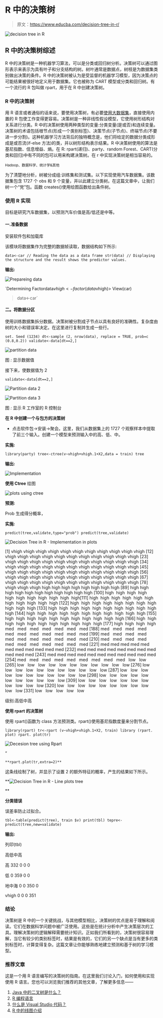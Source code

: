 # R 中的决策树

> 原文：<https://www.educba.com/decision-tree-in-r/>

![decision tree in R](img/aa5a444d48532137a0605ec53df2fe58.png)



## R 中的决策树综述

R 中的决策树是一种机器学习算法，可以是分类或回归树分析。决策树可以通过图形表示来表示为具有叶子和分支结构的树。树叶通常是数据点，树枝是为数据集类别做出决策的条件。R 中的决策树被认为是受监督的机器学习模型，因为决策点的可能结果被很好地定义用于数据集。它也被称为 CART 模型或分类和回归树。有一个流行的 R 包叫做 rpart，用于在 R 中创建决策树。

### R 中的决策树

用 R 语言或者通俗的话来说，要使用决策树，有必要[使用大数据集](https://www.educba.com/what-is-big-data/)，直接使用内置的 R 包使工作变得更容易。决策树是一种非线性假设模型，它使用树形结构对关系进行分类。R 中的决策树使用两种类型的变量:分类变量(是或否)和连续变量。决策树的术语包括根节点(形成一个类别标签)、决策节点(子节点)、终端节点(不要进一步分割)。这种机器学习方法背后的独特概念是，他们将给定的数据分类成形成是或否流(if-else 方法)的类，并以树形结构表示结果。R 中决策树使用的算法是基尼指数、信息增益、熵。在 R: rpart(递归)、party、random Forest、CART(分类和回归)中有不同的包可以用来构建决策树。在 r 中实现决策树是相当容易的。

<small>Hadoop、数据科学、统计学&其他</small>

为了清楚地分析，树被分成组:训练集和测试集。以下实现使用汽车数据集。该数据集包含 1727 个 obs 和 9 个变量，并以此建立分类树。在这篇文章中，让我们树一个“党”包。函数 creates()使用绘图函数给出条件树。

### 使用 R 实现

目标是研究汽车数据集，以预测汽车价值是高/低还是中等。

#### 一.准备数据

安装软件包和加载库

该模块将数据集作为完整的数据帧读取，数据结构如下所示:

`data<-car // Reading the data as a data frame
str(data) // Displaying the structure and the result shows the predictor values.`

**输出:**

![Prepareing data](img/1eab2d3ad4392e93f19717a3166139ef.png)



`Determining Factordata$vhigh<-factor(data$vhigh)> View(car)
> data<-car`

#### 二。将数据分区

使用训练数据集拆分数据。决策树被分割成子节点以具有良好的准确性。复杂度由树的大小和错误率决定。在这里进行复制并生成一些行。

`set. Seed (1234)
dt<-sample (2, nrow(data), replace = TRUE, prob=c (0.8,0.2))
validate<-data[dt==2,]`

![partition data](img/b51c188036654735284394d0b1630452.png)



图 *:* 显示数据值

接下来，使数据值为 2

`validate<-data[dt==2,]`

![Partition data 2](img/996833a24913e84d02987a6fb71a2eb3.png)



![Partition data 3](img/ccbbbe46037b059a6336068afbf7aa18.png)



图 *:* 显示 R 工作室的 R 控制台

**在 R 中创建一个与包方的决策树**

*   点击软件包->安装->聚会。这里，我们从数据集上的 1727 个观察样本中提取了前三个输入。创建一个模型来预测输入中的高、低、中。

**实施:**

`library(party)
tree<-ctree(v~vhigh+vhigh.1+X2,data = train)
tree`

**输出:**

![Implementation](img/57daa8a99285f22f4097285725025754.png)



**使用 Ctree** 绘图

![plots using ctree](img/eabdaca38072e99ae0a85e57b3e46633.png)



**预测:**

Prob 生成得分概率，

**实施:**

`predict(tree,validate,type="prob")
predict(tree,validate)`

![Decision Tree in R - Implementation in plots](img/223fc76a76c2c1b499339c24ce9091fc.png)



[1] vhigh vhigh vhigh vhigh vhigh vhigh vhigh vhigh vhigh vhigh vhigh [12] vhigh vhigh vhigh vhigh vhigh vhigh vhigh vhigh vhigh vhigh vhigh [23] vhigh vhigh vhigh vhigh vhigh vhigh vhigh vhigh vhigh vhigh vhigh [34] vhigh vhigh vhigh vhigh vhigh vhigh vhigh vhigh vhigh vhigh vhigh [45] vhigh vhigh vhigh vhigh vhigh vhigh vhigh vhigh vhigh vhigh vhigh [56] vhigh vhigh vhigh vhigh vhigh vhigh vhigh vhigh vhigh vhigh vhigh [67] vhigh vhigh vhigh vhigh vhigh vhigh vhigh vhigh vhigh vhigh vhigh [78] vhigh vhigh vhigh high high high high high high high high [89] high high high high high high high high high high high [100] high  high  high  high  high  high  high  high  high  high  high[111] high  high  high  high  high  high  high  high  high  high  high [122] high  high  high  high  high  high  high  high  high  high  high [133] high  high  high  high  high  high  high  high  high  high  high [144] high  high  high  high  high  high  high  high  high  high  high [155] high  high  high  high  high  high  high  high  high  high  high [166] high  high  high  high  high  high  high  high  high  high  high [177] high  high  high  high  med   med   med   med   med   med   med [188] med   med   med   med   med   med   med   med   med   med   med [199] med   med   med   med   med   med   med   med   med   med   med [210] med   med   med   med   med   med   med   med   med   med   med [221] med med med med med med med med med med med [232] med med med med med med med med med med med [243] med med med med med med med med med med med [254] med   med   med   med   med   med   med   med   med   low   low [265] low   low   low   low   low   low   low   low   low   low   low [276] low   low   low   low   low   low   low   low   low   low   low [287] low   low   low   low   low   low   low   low   low   low   low [298] low   low   low   low   low   low   low   low   low   low   low [309] low   low   low   low   low   low   low   low   low   low   low [320] low   low   low   low   low   low   low   low   low   low   low [331] low   low   low   low   low

级别:高低中高

**使用 rpart 的决策树**

使用 rpart()函数为 class 方法预测类。rpart()使用基尼指数度量来分割节点。

`library(rpart)
tr<-rpart (v~vhigh+vhigh.1+X2, train)
library (rpart. plot)
rpart. plot(tr)`

![Decesion tree using Rpart](img/abb66f2e4273cc3bdbd1bbf48020a4f4.png)



“

`**rpart.plot(tr,extra=2)**`

这条线绘制了树，并显示了设置 2 的额外特征的概率，产生的结果如下所示。

**![Decision Tree in R - Line plots tree](img/b81ad6a106758c4b1836b714e1461a26.png)

** 

**分类错误**

误差率防止过拟合。

`tbl<-table(predict(tree), train $v)
print(tbl)
tepre<-predict(tree,new=validate)`

**输出:**

列印(tbl)

高低中高

高 332 0 0 0

低 0 359 0 0

地中海 0 0 350 0

vhigh 0 0 0 351

### 结论

决策树是 R 中的一个关键挑战，与其他模型相比，决策树的优点是易于理解和阅读。它们在数据科学问题中被广泛使用。这些是在统计分析中产生决策层次的工具。理解决策树的逻辑解释需要统计知识。正如我们所看到的，决策树很容易理解，当它有较少的类别标签时，结果是有效的，它们的另一个缺点是当有更多的类别标签时，计算变得复杂。这篇文章让你能够熟练地建立预测和基于树的学习模型。

### 推荐文章

这是一个用 R 语言编写的决策树的指南。在这里我们讨论入门，如何使用和实现使用 R 语言。您也可以浏览我们推荐的其他文章，了解更多信息——

1.  [Java 中的二叉树是什么？](https://www.educba.com/what-is-a-binary-tree-in-java/)
2.  [R 编程语言](https://www.educba.com/r-programming-language/)
3.  [什么是 Visual Studio 代码？](https://www.educba.com/what-is-visual-studio-code/)
4.  [R 中的线图介绍](https://www.educba.com/line-graph-in-r/)





